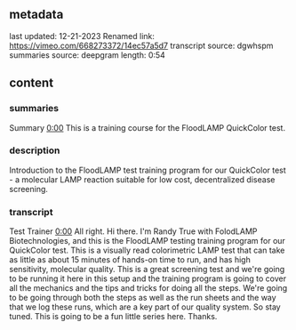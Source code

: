 ## metadata
last updated: 12-21-2023 Renamed
link: https://vimeo.com/668273372/14ec57a5d7
transcript source: dgwhspm
summaries source: deepgram
length: 0:54

## content

### summaries

Summary  [0:00](https://vimeo.com/668273372/14ec57a5d7?ts=0)
This is a training course for the FloodLAMP QuickColor test.

### description

Introduction to the FloodLAMP test training program for our QuickColor test - a molecular LAMP reaction suitable for low cost, decentralized disease screening.

### transcript

Test Trainer  [0:00](https://vimeo.com/668273372/14ec57a5d7?ts=0)
All right. Hi there. I'm Randy True with FolodLAMP Biotechnologies, and this is the FloodLAMP testing training program for our QuickColor test. This is a visually read colorimetric LAMP test that can take as little as about 15 minutes of hands-on time to run, and has high sensitivity, molecular quality. This is a great screening test and we're going to be running it here in this setup and the training program is going to cover all the mechanics and the tips and tricks for doing all the steps. We're going to be going through both the steps as well as the run sheets and the way that we log these runs, which are a key part of our quality system. So stay tuned. This is going to be a fun little series here. Thanks.


